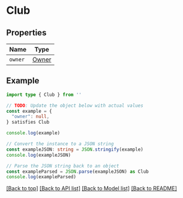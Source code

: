 
# Club


## Properties

Name | Type
------------ | -------------
`owner` | [Owner](Owner.md)

## Example

```typescript
import type { Club } from ''

// TODO: Update the object below with actual values
const example = {
  "owner": null,
} satisfies Club

console.log(example)

// Convert the instance to a JSON string
const exampleJSON: string = JSON.stringify(example)
console.log(exampleJSON)

// Parse the JSON string back to an object
const exampleParsed = JSON.parse(exampleJSON) as Club
console.log(exampleParsed)
```

[[Back to top]](#) [[Back to API list]](../README.md#api-endpoints) [[Back to Model list]](../README.md#models) [[Back to README]](../README.md)


